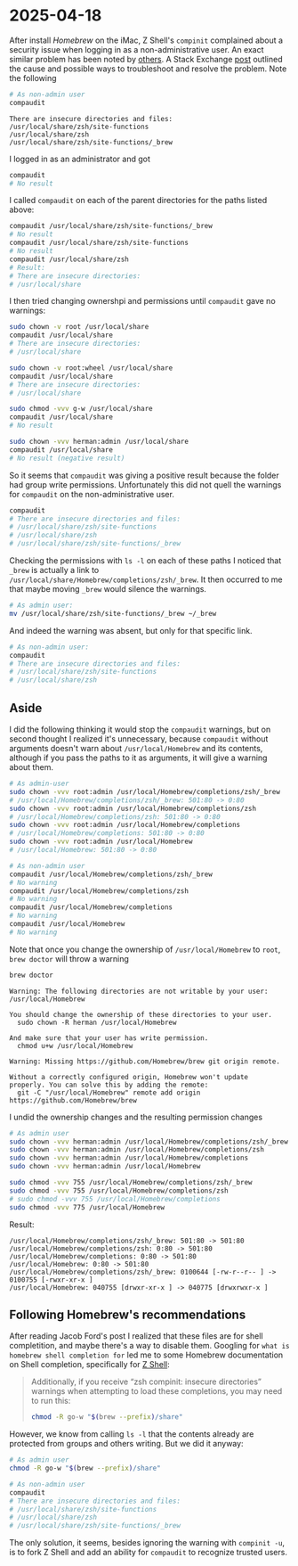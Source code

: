 # 2025-04-18

After install *Homebrew* on the iMac, Z Shell's `compinit` complained about a security issue when logging in as a non-administrative user. An exact similar problem has been noted by [others](https://stackoverflow.com/q/58419760/5478086). A Stack Exchange [post](https://stackoverflow.com/a/43544733/5478086) outlined the cause and possible ways to troubleshoot and resolve the problem. Note the following

```zsh
# As non-admin user
compaudit
```

```text
There are insecure directories and files:
/usr/local/share/zsh/site-functions
/usr/local/share/zsh
/usr/local/share/zsh/site-functions/_brew
```

I logged in as an administrator and got

```zsh
compaudit
# No result
```

I called `compaudit` on each of the parent directories for the paths listed above:

```zsh
compaudit /usr/local/share/zsh/site-functions/_brew
# No result
compaudit /usr/local/share/zsh/site-functions
# No result
compaudit /usr/local/share/zsh
# Result:
# There are insecure directories:
# /usr/local/share
```

I then tried changing ownershpi and permissions until `compaudit` gave no warnings:

```zsh
sudo chown -v root /usr/local/share
compaudit /usr/local/share 
# There are insecure directories:
# /usr/local/share

sudo chown -v root:wheel /usr/local/share
compaudit /usr/local/share 
# There are insecure directories:
# /usr/local/share

sudo chmod -vvv g-w /usr/local/share 
compaudit /usr/local/share 
# No result

sudo chown -vvv herman:admin /usr/local/share
compaudit /usr/local/share 
# No result (negative result)
```

So it seems that `compaudit` was giving a positive result because the folder had group write permissions. Unfortunately this did not quell the warnings for `compaudit` on the non-administrative user.

```zsh
compaudit
# There are insecure directories and files:
# /usr/local/share/zsh/site-functions
# /usr/local/share/zsh
# /usr/local/share/zsh/site-functions/_brew
```

Checking the permissions with `ls -l` on each of these paths I noticed that `_brew` is actually a link to `/usr/local/share/Homebrew/completions/zsh/_brew`. It then occurred to me that maybe moving `_brew` would silence the warnings.

```zsh
# As admin user:
mv /usr/local/share/zsh/site-functions/_brew ~/_brew
```

And indeed the warning was absent, but only for that specific link.

```zsh
# As non-admin user:
compaudit
# There are insecure directories and files:
# /usr/local/share/zsh/site-functions
# /usr/local/share/zsh
```

## Aside

I did the following thinking it would stop the `compaudit` warnings, but on second thought I realized it's unnecessary, because `compaudit` without arguments doesn't warn about `/usr/local/Homebrew` and its contents, although if you pass the paths to it as arguments, it will give a warning about them.

```zsh
# As admin-user
sudo chown -vvv root:admin /usr/local/Homebrew/completions/zsh/_brew
# /usr/local/Homebrew/completions/zsh/_brew: 501:80 -> 0:80
sudo chown -vvv root:admin /usr/local/Homebrew/completions/zsh
# /usr/local/Homebrew/completions/zsh: 501:80 -> 0:80
sudo chown -vvv root:admin /usr/local/Homebrew/completions
# /usr/local/Homebrew/completions: 501:80 -> 0:80
sudo chown -vvv root:admin /usr/local/Homebrew
# /usr/local/Homebrew: 501:80 -> 0:80

# As non-admin user
compaudit /usr/local/Homebrew/completions/zsh/_brew
# No warning
compaudit /usr/local/Homebrew/completions/zsh
# No warning
compaudit /usr/local/Homebrew/completions
# No warning
compaudit /usr/local/Homebrew
# No warning
```

Note that once you change the ownership of `/usr/local/Homebrew` to `root`, `brew doctor` will throw a warning

```zsh
brew doctor
```

```text
Warning: The following directories are not writable by your user:
/usr/local/Homebrew

You should change the ownership of these directories to your user.
  sudo chown -R herman /usr/local/Homebrew

And make sure that your user has write permission.
  chmod u+w /usr/local/Homebrew

Warning: Missing https://github.com/Homebrew/brew git origin remote.

Without a correctly configured origin, Homebrew won't update
properly. You can solve this by adding the remote:
  git -C "/usr/local/Homebrew" remote add origin https://github.com/Homebrew/brew
```

I undid the ownership changes and the resulting permission changes

```zsh
# As admin user
sudo chown -vvv herman:admin /usr/local/Homebrew/completions/zsh/_brew
sudo chown -vvv herman:admin /usr/local/Homebrew/completions/zsh
sudo chown -vvv herman:admin /usr/local/Homebrew/completions
sudo chown -vvv herman:admin /usr/local/Homebrew

sudo chmod -vvv 755 /usr/local/Homebrew/completions/zsh/_brew
sudo chmod -vvv 755 /usr/local/Homebrew/completions/zsh
# sudo chmod -vvv 755 /usr/local/Homebrew/completions
sudo chmod -vvv 775 /usr/local/Homebrew
```

Result:

```text
/usr/local/Homebrew/completions/zsh/_brew: 501:80 -> 501:80
/usr/local/Homebrew/completions/zsh: 0:80 -> 501:80
/usr/local/Homebrew/completions: 0:80 -> 501:80
/usr/local/Homebrew: 0:80 -> 501:80
/usr/local/Homebrew/completions/zsh/_brew: 0100644 [-rw-r--r-- ] -> 0100755 [-rwxr-xr-x ]
/usr/local/Homebrew: 040755 [drwxr-xr-x ] -> 040775 [drwxrwxr-x ]
```

## Following Homebrew's recommendations

After reading Jacob Ford's post I realized that these files are for shell completition, and maybe there's a way to disable them. Googling for `what is homebrew shell completion for` led me to some Homebrew documentation on Shell completion, specifically for [Z Shell](https://docs.brew.sh/Shell-Completion):

>  Additionally, if you receive “zsh compinit: insecure directories” warnings when attempting to load these completions, you may need to run this:
>
> ```zsh
> chmod -R go-w "$(brew --prefix)/share"
> ```

However, we know from calling `ls -l` that the contents already are protected from groups and others writing. But we did it anyway:

```zsh
# As admin user
chmod -R go-w "$(brew --prefix)/share"

# As non-admin user
compaudit
# There are insecure directories and files:
# /usr/local/share/zsh/site-functions
# /usr/local/share/zsh
# /usr/local/share/zsh/site-functions/_brew
```

The only solution, it seems, besides ignoring the warning with `compinit -u`, is to fork Z Shell and add an ability for `compaudit` to recognize trusted users.
